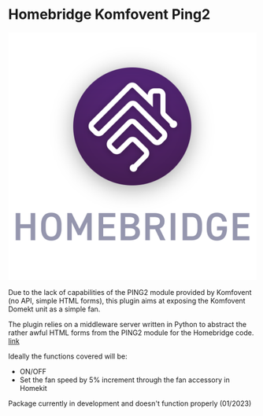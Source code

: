# Homebridge Komfovent Ping2

![homebridge-logo](https://github.com/homebridge/branding/raw/master/logos/homebridge-wordmark-logo-vertical.png)

Due to the lack of capabilities of the PING2 module provided by Komfovent (no API, simple HTML forms), this plugin aims at exposing the Komfovent Domekt unit as a simple fan.

The plugin relies on a middleware server written in Python to abstract the rather awful HTML forms from the PING2 module for the Homebridge code. [link](https://github.com/rnsc/komfovent-ping2-json-server)

Ideally the functions covered will be:

* ON/OFF
* Set the fan speed by 5% increment through the fan accessory in Homekit

Package currently in development and doesn't function properly (01/2023)

